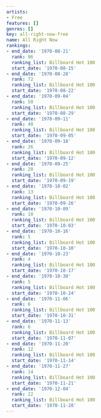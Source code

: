 ```yaml
---
artists:
- Free
features: []
genres: []
key: all-right-now-free
name: All Right Now
rankings:
- end_date: '1970-08-21'
  rank: 96
  ranking_list: Billboard Hot 100
  start_date: '1970-08-15'
- end_date: '1970-08-28'
  rank: 72
  ranking_list: Billboard Hot 100
  start_date: '1970-08-22'
- end_date: '1970-09-04'
  rank: 50
  ranking_list: Billboard Hot 100
  start_date: '1970-08-29'
- end_date: '1970-09-11'
  rank: 40
  ranking_list: Billboard Hot 100
  start_date: '1970-09-05'
- end_date: '1970-09-18'
  rank: 26
  ranking_list: Billboard Hot 100
  start_date: '1970-09-12'
- end_date: '1970-09-25'
  rank: 20
  ranking_list: Billboard Hot 100
  start_date: '1970-09-19'
- end_date: '1970-10-02'
  rank: 13
  ranking_list: Billboard Hot 100
  start_date: '1970-09-26'
- end_date: '1970-10-09'
  rank: 10
  ranking_list: Billboard Hot 100
  start_date: '1970-10-03'
- end_date: '1970-10-16'
  rank: 5
  ranking_list: Billboard Hot 100
  start_date: '1970-10-10'
- end_date: '1970-10-23'
  rank: 4
  ranking_list: Billboard Hot 100
  start_date: '1970-10-17'
- end_date: '1970-10-30'
  rank: 5
  ranking_list: Billboard Hot 100
  start_date: '1970-10-24'
- end_date: '1970-11-06'
  rank: 6
  ranking_list: Billboard Hot 100
  start_date: '1970-10-31'
- end_date: '1970-11-13'
  rank: 6
  ranking_list: Billboard Hot 100
  start_date: '1970-11-07'
- end_date: '1970-11-20'
  rank: 12
  ranking_list: Billboard Hot 100
  start_date: '1970-11-14'
- end_date: '1970-11-27'
  rank: 14
  ranking_list: Billboard Hot 100
  start_date: '1970-11-21'
- end_date: '1970-12-04'
  rank: 22
  ranking_list: Billboard Hot 100
  start_date: '1970-11-28'
---
```


